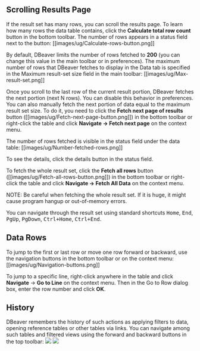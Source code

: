 ## Scrolling Results Page

If the result set has many rows, you can scroll the results page. To learn how many rows the data table contains, click the **Calculate total row count** button in the bottom toolbar. The number of rows appears in a status field next to the button: [[images/ug/Calculate-rows-button.png]]

By default, DBeaver limits the number of rows fetched to **200** (you can change this value in the main toolbar or in preferences). The maximum number of rows that DBeaver fetches to display in the Data tab is specified in the Maximum result-set size field in the main toolbar: [[images/ug/Max-result-set.png]]

Once you scroll to the last row of the current result portion, DBeaver fetches the next portion (next N rows). You can disable this behavior in preferences. 
You can also manually fetch the next portion of data equal to the maximum result set size. To do it, you need to click the **Fetch next page of results** button ([[images/ug/Fetch-next-page-button.png]]) in the bottom toolbar or right-click the table and click **Navigate -> Fetch next page** on the context menu.

The number of rows fetched is visible in the status field under the data table: [[images/ug/Number-fetched-rows.png]]

To see the details, click the details button in the status field.

To fetch the whole result set, click the **Fetch all rows** button ([[images/ug/Fetch-all-rows-button.png]]) in the bottom toolbar or right-click the table and click **Navigate -> Fetch All Data** on the context menu.

NOTE: Be careful when fetching the whole result set. If it is huge, it might cause program hangup or out-of-memory errors.

You can navigate through the result set using standard shortcuts <kbd>Home</kbd>, <kbd>End</kbd>, <kbd>PgUp</kbd>, <kbd>PgDown</kbd>, <kbd>Ctrl+Home</kbd>, <kbd>Ctrl+End</kbd>.

## Data Rows
To jump to the first or last row or move one row forward or backward, use the navigation buttons in the bottom toolbar or on the context menu: [[images/ug/Navigation-buttons.png]] 

To jump to a specific line, right-click anywhere in the table and click **Navigate** -> **Go to Line** on the context menu. Then in the Go to Row dialog box, enter the row number and click **OK**.
## History
 DBeaver remembers the history of such actions as applying filters to data, opening reference tables or other tables via links. You can navigate among such tables and filtered views using the forward and backward buttons in the top toolbar: <img src="https://www.dropbox.com/s/ch97i2oy3uytkz7/Backward%20button.png?raw=1"/> <img src="https://www.dropbox.com/s/1t87l4wthqoopnv/Forward%20button.png?raw=1"/>    

